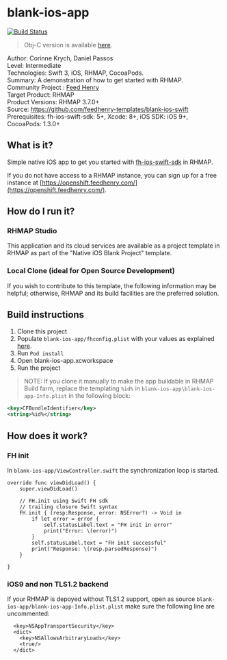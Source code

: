# blank-ios-app
[![Build Status](https://travis-ci.org/feedhenry-templates/blank-ios-app.png)](https://travis-ci.org/feedhenry-templates/blank-ios-app)

> Obj-C version is available [here](https://github.com/feedhenry-templates/blank-ios-app/).

Author: Corinne Krych, Daniel Passos   
Level: Intermediate   
Technologies: Swift 3, iOS, RHMAP, CocoaPods.   
Summary: A demonstration of how to get started with RHMAP.   
Community Project : [Feed Henry](http://feedhenry.org)   
Target Product: RHMAP   
Product Versions: RHMAP 3.7.0+   
Source: https://github.com/feedhenry-templates/blank-ios-swift   
Prerequisites: fh-ios-swift-sdk: 5+, Xcode: 8+, iOS SDK: iOS 9+, CocoaPods: 1.3.0+

## What is it?

Simple native iOS app to get you started with [fh-ios-swift-sdk](https://github.com/feedhenry/fh-ios-swift-sdk) in RHMAP.

If you do not have access to a RHMAP instance, you can sign up for a free instance at [https://openshift.feedhenry.com/](https://openshift.feedhenry.com/).

## How do I run it?  

### RHMAP Studio

This application and its cloud services are available as a project template in RHMAP as part of the "Native iOS Blank Project" template.

### Local Clone (ideal for Open Source Development)

If you wish to contribute to this template, the following information may be helpful; otherwise, RHMAP and its build facilities are the preferred solution.

## Build instructions

1. Clone this project
1. Populate ```blank-ios-app/fhconfig.plist``` with your values as explained [here](http://docs.feedhenry.com/v3/dev_tools/sdks/ios.html#ios-configure).
1. Run ```Pod install```
1. Open blank-ios-app.xcworkspace
1. Run the project

> NOTE: If you clone it manually to make the app buildable in RHMAP Build farm, replace the templating ```%id%``` in ```blank-ios-app\blank-ios-app-Info.plist``` in the following block:

```xml
<key>CFBundleIdentifier</key>
<string>%id%</string>
```

## How does it work?

### FH init

In ```blank-ios-app/ViewController.swift``` the synchronization loop is started.

```
override func viewDidLoad() {
    super.viewDidLoad()
    
    // FH.init using Swift FH sdk
    // trailing closure Swift syntax
    FH.init { (resp:Response, error: NSError?) -> Void in
        if let error = error {
            self.statusLabel.text = "FH init in error"
            print("Error: \(error)")
        }
        self.statusLabel.text = "FH init successful"
        print("Response: \(resp.parsedResponse)")
    }

}

```

### iOS9 and non TLS1.2 backend

If your RHMAP is depoyed without TLS1.2 support, open as source  ```blank-ios-app/blank-ios-app-Info.plist.plist``` make sure the following line are uncommented:

```
  <key>NSAppTransportSecurity</key>
  <dict>
    <key>NSAllowsArbitraryLoads</key>
    <true/>
  </dict>
```

